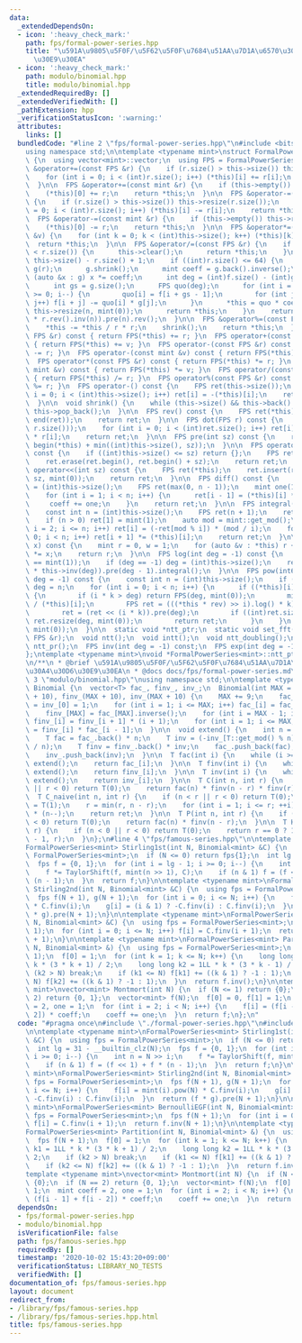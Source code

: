 ```yaml
---
data:
  _extendedDependsOn:
  - icon: ':heavy_check_mark:'
    path: fps/formal-power-series.hpp
    title: "\u591A\u9805\u5F0F/\u5F62\u5F0F\u7684\u51AA\u7D1A\u6570\u30E9\u30A4\u30D6\
      \u30E9\u30EA"
  - icon: ':heavy_check_mark:'
    path: modulo/binomial.hpp
    title: modulo/binomial.hpp
  _extendedRequiredBy: []
  _extendedVerifiedWith: []
  _pathExtension: hpp
  _verificationStatusIcon: ':warning:'
  attributes:
    links: []
  bundledCode: "#line 2 \"fps/formal-power-series.hpp\"\n#include <bits/stdc++.h>\n\
    using namespace std;\n\ntemplate <typename mint>\nstruct FormalPowerSeries : vector<mint>\
    \ {\n  using vector<mint>::vector;\n  using FPS = FormalPowerSeries;\n\n  FPS\
    \ &operator+=(const FPS &r) {\n    if (r.size() > this->size()) this->resize(r.size());\n\
    \    for (int i = 0; i < (int)r.size(); i++) (*this)[i] += r[i];\n    return *this;\n\
    \  }\n\n  FPS &operator+=(const mint &r) {\n    if (this->empty()) this->resize(1);\n\
    \    (*this)[0] += r;\n    return *this;\n  }\n\n  FPS &operator-=(const FPS &r)\
    \ {\n    if (r.size() > this->size()) this->resize(r.size());\n    for (int i\
    \ = 0; i < (int)r.size(); i++) (*this)[i] -= r[i];\n    return *this;\n  }\n\n\
    \  FPS &operator-=(const mint &r) {\n    if (this->empty()) this->resize(1);\n\
    \    (*this)[0] -= r;\n    return *this;\n  }\n\n  FPS &operator*=(const mint\
    \ &v) {\n    for (int k = 0; k < (int)this->size(); k++) (*this)[k] *= v;\n  \
    \  return *this;\n  }\n\n  FPS &operator/=(const FPS &r) {\n    if (this->size()\
    \ < r.size()) {\n      this->clear();\n      return *this;\n    }\n    int n =\
    \ this->size() - r.size() + 1;\n    if ((int)r.size() <= 64) {\n      FPS f(*this),\
    \ g(r);\n      g.shrink();\n      mint coeff = g.back().inverse();\n      for\
    \ (auto &x : g) x *= coeff;\n      int deg = (int)f.size() - (int)g.size() + 1;\n\
    \      int gs = g.size();\n      FPS quo(deg);\n      for (int i = deg - 1; i\
    \ >= 0; i--) {\n        quo[i] = f[i + gs - 1];\n        for (int j = 0; j < gs;\
    \ j++) f[i + j] -= quo[i] * g[j];\n      }\n      *this = quo * coeff;\n     \
    \ this->resize(n, mint(0));\n      return *this;\n    }\n    return *this = ((*this).rev().pre(n)\
    \ * r.rev().inv(n)).pre(n).rev();\n  }\n\n  FPS &operator%=(const FPS &r) {\n\
    \    *this -= *this / r * r;\n    shrink();\n    return *this;\n  }\n\n  FPS operator+(const\
    \ FPS &r) const { return FPS(*this) += r; }\n  FPS operator+(const mint &v) const\
    \ { return FPS(*this) += v; }\n  FPS operator-(const FPS &r) const { return FPS(*this)\
    \ -= r; }\n  FPS operator-(const mint &v) const { return FPS(*this) -= v; }\n\
    \  FPS operator*(const FPS &r) const { return FPS(*this) *= r; }\n  FPS operator*(const\
    \ mint &v) const { return FPS(*this) *= v; }\n  FPS operator/(const FPS &r) const\
    \ { return FPS(*this) /= r; }\n  FPS operator%(const FPS &r) const { return FPS(*this)\
    \ %= r; }\n  FPS operator-() const {\n    FPS ret(this->size());\n    for (int\
    \ i = 0; i < (int)this->size(); i++) ret[i] = -(*this)[i];\n    return ret;\n\
    \  }\n\n  void shrink() {\n    while (this->size() && this->back() == mint(0))\
    \ this->pop_back();\n  }\n\n  FPS rev() const {\n    FPS ret(*this);\n    reverse(begin(ret),\
    \ end(ret));\n    return ret;\n  }\n\n  FPS dot(FPS r) const {\n    FPS ret(min(this->size(),\
    \ r.size()));\n    for (int i = 0; i < (int)ret.size(); i++) ret[i] = (*this)[i]\
    \ * r[i];\n    return ret;\n  }\n\n  FPS pre(int sz) const {\n    return FPS(begin(*this),\
    \ begin(*this) + min((int)this->size(), sz));\n  }\n\n  FPS operator>>(int sz)\
    \ const {\n    if ((int)this->size() <= sz) return {};\n    FPS ret(*this);\n\
    \    ret.erase(ret.begin(), ret.begin() + sz);\n    return ret;\n  }\n\n  FPS\
    \ operator<<(int sz) const {\n    FPS ret(*this);\n    ret.insert(ret.begin(),\
    \ sz, mint(0));\n    return ret;\n  }\n\n  FPS diff() const {\n    const int n\
    \ = (int)this->size();\n    FPS ret(max(0, n - 1));\n    mint one(1), coeff(1);\n\
    \    for (int i = 1; i < n; i++) {\n      ret[i - 1] = (*this)[i] * coeff;\n \
    \     coeff += one;\n    }\n    return ret;\n  }\n\n  FPS integral() const {\n\
    \    const int n = (int)this->size();\n    FPS ret(n + 1);\n    ret[0] = mint(0);\n\
    \    if (n > 0) ret[1] = mint(1);\n    auto mod = mint::get_mod();\n    for (int\
    \ i = 2; i <= n; i++) ret[i] = (-ret[mod % i]) * (mod / i);\n    for (int i =\
    \ 0; i < n; i++) ret[i + 1] *= (*this)[i];\n    return ret;\n  }\n\n  mint eval(mint\
    \ x) const {\n    mint r = 0, w = 1;\n    for (auto &v : *this) r += w * v, w\
    \ *= x;\n    return r;\n  }\n\n  FPS log(int deg = -1) const {\n    assert((*this)[0]\
    \ == mint(1));\n    if (deg == -1) deg = (int)this->size();\n    return (this->diff()\
    \ * this->inv(deg)).pre(deg - 1).integral();\n  }\n\n  FPS pow(int64_t k, int\
    \ deg = -1) const {\n    const int n = (int)this->size();\n    if (deg == -1)\
    \ deg = n;\n    for (int i = 0; i < n; i++) {\n      if ((*this)[i] != mint(0))\
    \ {\n        if (i * k > deg) return FPS(deg, mint(0));\n        mint rev = mint(1)\
    \ / (*this)[i];\n        FPS ret = (((*this * rev) >> i).log() * k).exp() * ((*this)[i].pow(k));\n\
    \        ret = (ret << (i * k)).pre(deg);\n        if ((int)ret.size() < deg)\
    \ ret.resize(deg, mint(0));\n        return ret;\n      }\n    }\n    return FPS(deg,\
    \ mint(0));\n  }\n\n  static void *ntt_ptr;\n  static void set_fft();\n  FPS &operator*=(const\
    \ FPS &r);\n  void ntt();\n  void intt();\n  void ntt_doubling();\n  static int\
    \ ntt_pr();\n  FPS inv(int deg = -1) const;\n  FPS exp(int deg = -1) const;\n\
    };\ntemplate <typename mint>\nvoid *FormalPowerSeries<mint>::ntt_ptr = nullptr;\n\
    \n/**\n * @brief \u591A\u9805\u5F0F/\u5F62\u5F0F\u7684\u51AA\u7D1A\u6570\u30E9\
    \u30A4\u30D6\u30E9\u30EA\n * @docs docs/fps/formal-power-series.md\n */\n#line\
    \ 3 \"modulo/binomial.hpp\"\nusing namespace std;\n\ntemplate <typename T>\nstruct\
    \ Binomial {\n  vector<T> fac_, finv_, inv_;\n  Binomial(int MAX = 0) : fac_(MAX\
    \ + 10), finv_(MAX + 10), inv_(MAX + 10) {\n    MAX += 9;\n    fac_[0] = finv_[0]\
    \ = inv_[0] = 1;\n    for (int i = 1; i <= MAX; i++) fac_[i] = fac_[i - 1] * i;\n\
    \    finv_[MAX] = fac_[MAX].inverse();\n    for (int i = MAX - 1; i > 0; i--)\
    \ finv_[i] = finv_[i + 1] * (i + 1);\n    for (int i = 1; i <= MAX; i++) inv_[i]\
    \ = finv_[i] * fac_[i - 1];\n  }\n\n  void extend() {\n    int n = fac_.size();\n\
    \    T fac = fac_.back() * n;\n    T inv = (-inv_[T::get_mod() % n]) * (T::get_mod()\
    \ / n);\n    T finv = finv_.back() * inv;\n    fac_.push_back(fac);\n    finv_.push_back(finv);\n\
    \    inv_.push_back(inv);\n  }\n\n  T fac(int i) {\n    while (i >= (int)fac_.size())\
    \ extend();\n    return fac_[i];\n  }\n\n  T finv(int i) {\n    while (i >= (int)finv_.size())\
    \ extend();\n    return finv_[i];\n  }\n\n  T inv(int i) {\n    while (i >= (int)inv_.size())\
    \ extend();\n    return inv_[i];\n  }\n\n  T C(int n, int r) {\n    if (n < r\
    \ || r < 0) return T(0);\n    return fac(n) * finv(n - r) * finv(r);\n  }\n\n\
    \  T C_naive(int n, int r) {\n    if (n < r || r < 0) return T(0);\n    T ret\
    \ = T(1);\n    r = min(r, n - r);\n    for (int i = 1; i <= r; ++i) ret *= inv(i)\
    \ * (n--);\n    return ret;\n  }\n\n  T P(int n, int r) {\n    if (n < r || r\
    \ < 0) return T(0);\n    return fac(n) * finv(n - r);\n  }\n\n  T H(int n, int\
    \ r) {\n    if (n < 0 || r < 0) return T(0);\n    return r == 0 ? 1 : C(n + r\
    \ - 1, r);\n  }\n};\n#line 4 \"fps/famous-series.hpp\"\n\ntemplate <typename mint>\n\
    FormalPowerSeries<mint> Stirling1st(int N, Binomial<mint> &C) {\n  using fps =\
    \ FormalPowerSeries<mint>;\n  if (N <= 0) return fps{1};\n  int lg = 31 - __builtin_clz(N);\n\
    \  fps f = {0, 1};\n  for (int i = lg - 1; i >= 0; i--) {\n    int n = N >> i;\n\
    \    f *= TaylorShift(f, mint(n >> 1), C);\n    if (n & 1) f = (f << 1) + f *\
    \ (n - 1);\n  }\n  return f;\n}\n\ntemplate <typename mint>\nFormalPowerSeries<mint>\
    \ Stirling2nd(int N, Binomial<mint> &C) {\n  using fps = FormalPowerSeries<mint>;\n\
    \  fps f(N + 1), g(N + 1);\n  for (int i = 0; i <= N; i++) {\n    f[i] = mint(i).pow(N)\
    \ * C.finv(i);\n    g[i] = (i & 1) ? -C.finv(i) : C.finv(i);\n  }\n  return (f\
    \ * g).pre(N + 1);\n}\n\ntemplate <typename mint>\nFormalPowerSeries<mint> BernoulliEGF(int\
    \ N, Binomial<mint> &C) {\n  using fps = FormalPowerSeries<mint>;\n  fps f(N +\
    \ 1);\n  for (int i = 0; i <= N; i++) f[i] = C.finv(i + 1);\n  return f.inv(N\
    \ + 1);\n}\n\ntemplate <typename mint>\nFormalPowerSeries<mint> Partition(int\
    \ N, Binomial<mint> &) {\n  using fps = FormalPowerSeries<mint>;\n  fps f(N +\
    \ 1);\n  f[0] = 1;\n  for (int k = 1; k <= N; k++) {\n    long long k1 = 1LL *\
    \ k * (3 * k + 1) / 2;\n    long long k2 = 1LL * k * (3 * k - 1) / 2;\n    if\
    \ (k2 > N) break;\n    if (k1 <= N) f[k1] += ((k & 1) ? -1 : 1);\n    if (k2 <=\
    \ N) f[k2] += ((k & 1) ? -1 : 1);\n  }\n  return f.inv();\n}\n\ntemplate <typename\
    \ mint>\nvector<mint> Montmort(int N) {\n  if (N <= 1) return {0};\n  if (N ==\
    \ 2) return {0, 1};\n  vector<mint> f(N);\n  f[0] = 0, f[1] = 1;\n  mint coeff\
    \ = 2, one = 1;\n  for (int i = 2; i < N; i++) {\n    f[i] = (f[i - 1] + f[i -\
    \ 2]) * coeff;\n    coeff += one;\n  }\n  return f;\n};\n"
  code: "#pragma once\n#include \"./formal-power-series.hpp\"\n#include \"../modulo/binomial.hpp\"\
    \n\ntemplate <typename mint>\nFormalPowerSeries<mint> Stirling1st(int N, Binomial<mint>\
    \ &C) {\n  using fps = FormalPowerSeries<mint>;\n  if (N <= 0) return fps{1};\n\
    \  int lg = 31 - __builtin_clz(N);\n  fps f = {0, 1};\n  for (int i = lg - 1;\
    \ i >= 0; i--) {\n    int n = N >> i;\n    f *= TaylorShift(f, mint(n >> 1), C);\n\
    \    if (n & 1) f = (f << 1) + f * (n - 1);\n  }\n  return f;\n}\n\ntemplate <typename\
    \ mint>\nFormalPowerSeries<mint> Stirling2nd(int N, Binomial<mint> &C) {\n  using\
    \ fps = FormalPowerSeries<mint>;\n  fps f(N + 1), g(N + 1);\n  for (int i = 0;\
    \ i <= N; i++) {\n    f[i] = mint(i).pow(N) * C.finv(i);\n    g[i] = (i & 1) ?\
    \ -C.finv(i) : C.finv(i);\n  }\n  return (f * g).pre(N + 1);\n}\n\ntemplate <typename\
    \ mint>\nFormalPowerSeries<mint> BernoulliEGF(int N, Binomial<mint> &C) {\n  using\
    \ fps = FormalPowerSeries<mint>;\n  fps f(N + 1);\n  for (int i = 0; i <= N; i++)\
    \ f[i] = C.finv(i + 1);\n  return f.inv(N + 1);\n}\n\ntemplate <typename mint>\n\
    FormalPowerSeries<mint> Partition(int N, Binomial<mint> &) {\n  using fps = FormalPowerSeries<mint>;\n\
    \  fps f(N + 1);\n  f[0] = 1;\n  for (int k = 1; k <= N; k++) {\n    long long\
    \ k1 = 1LL * k * (3 * k + 1) / 2;\n    long long k2 = 1LL * k * (3 * k - 1) /\
    \ 2;\n    if (k2 > N) break;\n    if (k1 <= N) f[k1] += ((k & 1) ? -1 : 1);\n\
    \    if (k2 <= N) f[k2] += ((k & 1) ? -1 : 1);\n  }\n  return f.inv();\n}\n\n\
    template <typename mint>\nvector<mint> Montmort(int N) {\n  if (N <= 1) return\
    \ {0};\n  if (N == 2) return {0, 1};\n  vector<mint> f(N);\n  f[0] = 0, f[1] =\
    \ 1;\n  mint coeff = 2, one = 1;\n  for (int i = 2; i < N; i++) {\n    f[i] =\
    \ (f[i - 1] + f[i - 2]) * coeff;\n    coeff += one;\n  }\n  return f;\n};"
  dependsOn:
  - fps/formal-power-series.hpp
  - modulo/binomial.hpp
  isVerificationFile: false
  path: fps/famous-series.hpp
  requiredBy: []
  timestamp: '2020-10-02 15:43:20+09:00'
  verificationStatus: LIBRARY_NO_TESTS
  verifiedWith: []
documentation_of: fps/famous-series.hpp
layout: document
redirect_from:
- /library/fps/famous-series.hpp
- /library/fps/famous-series.hpp.html
title: fps/famous-series.hpp
---
```

